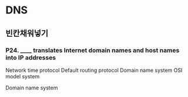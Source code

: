 # DNS

## 빈칸채워넣기
### P24. ____ translates Internet domain names and host names into IP addresses
Network time protocol
Default routing protocol
Domain name system
OSI model system

Domain name system
